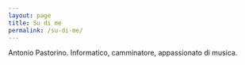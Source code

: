 ```yaml
---
layout: page
title: Su di me
permalink: /su-di-me/
---
```


Antonio Pastorino. Informatico, camminatore, appassionato di musica.

